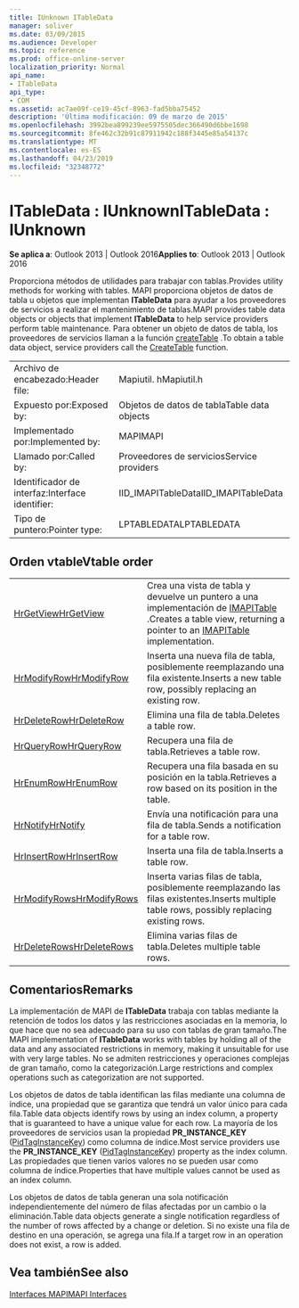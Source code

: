 ```yaml
---
title: IUnknown ITableData
manager: soliver
ms.date: 03/09/2015
ms.audience: Developer
ms.topic: reference
ms.prod: office-online-server
localization_priority: Normal
api_name:
- ITableData
api_type:
- COM
ms.assetid: ac7ae09f-ce19-45cf-8963-fad5bba75452
description: 'Última modificación: 09 de marzo de 2015'
ms.openlocfilehash: 3992bea899239ee5975505dec366490d6bbe1698
ms.sourcegitcommit: 8fe462c32b91c87911942c188f3445e85a54137c
ms.translationtype: MT
ms.contentlocale: es-ES
ms.lasthandoff: 04/23/2019
ms.locfileid: "32348772"
---
```

# <a name="itabledata--iunknown"></a><span data-ttu-id="15bb4-103">ITableData : IUnknown</span><span class="sxs-lookup"><span data-stu-id="15bb4-103">ITableData : IUnknown</span></span>

  
  
<span data-ttu-id="15bb4-104">**Se aplica a**: Outlook 2013 | Outlook 2016</span><span class="sxs-lookup"><span data-stu-id="15bb4-104">**Applies to**: Outlook 2013 | Outlook 2016</span></span> 
  
<span data-ttu-id="15bb4-105">Proporciona métodos de utilidades para trabajar con tablas.</span><span class="sxs-lookup"><span data-stu-id="15bb4-105">Provides utility methods for working with tables.</span></span> <span data-ttu-id="15bb4-106">MAPI proporciona objetos de datos de tabla u objetos que implementan **ITableData** para ayudar a los proveedores de servicios a realizar el mantenimiento de tablas.</span><span class="sxs-lookup"><span data-stu-id="15bb4-106">MAPI provides table data objects or objects that implement **ITableData** to help service providers perform table maintenance.</span></span> <span data-ttu-id="15bb4-107">Para obtener un objeto de datos de tabla, los proveedores de servicios llaman a la función [createTable](createtable.md) .</span><span class="sxs-lookup"><span data-stu-id="15bb4-107">To obtain a table data object, service providers call the [CreateTable](createtable.md) function.</span></span> 
  
|||
|:-----|:-----|
|<span data-ttu-id="15bb4-108">Archivo de encabezado:</span><span class="sxs-lookup"><span data-stu-id="15bb4-108">Header file:</span></span>  <br/> |<span data-ttu-id="15bb4-109">Mapiutil. h</span><span class="sxs-lookup"><span data-stu-id="15bb4-109">Mapiutil.h</span></span>  <br/> |
|<span data-ttu-id="15bb4-110">Expuesto por:</span><span class="sxs-lookup"><span data-stu-id="15bb4-110">Exposed by:</span></span>  <br/> |<span data-ttu-id="15bb4-111">Objetos de datos de tabla</span><span class="sxs-lookup"><span data-stu-id="15bb4-111">Table data objects</span></span>  <br/> |
|<span data-ttu-id="15bb4-112">Implementado por:</span><span class="sxs-lookup"><span data-stu-id="15bb4-112">Implemented by:</span></span>  <br/> |<span data-ttu-id="15bb4-113">MAPI</span><span class="sxs-lookup"><span data-stu-id="15bb4-113">MAPI</span></span>  <br/> |
|<span data-ttu-id="15bb4-114">Llamado por:</span><span class="sxs-lookup"><span data-stu-id="15bb4-114">Called by:</span></span>  <br/> |<span data-ttu-id="15bb4-115">Proveedores de servicios</span><span class="sxs-lookup"><span data-stu-id="15bb4-115">Service providers</span></span>  <br/> |
|<span data-ttu-id="15bb4-116">Identificador de interfaz:</span><span class="sxs-lookup"><span data-stu-id="15bb4-116">Interface identifier:</span></span>  <br/> |<span data-ttu-id="15bb4-117">IID_IMAPITableData</span><span class="sxs-lookup"><span data-stu-id="15bb4-117">IID_IMAPITableData</span></span>  <br/> |
|<span data-ttu-id="15bb4-118">Tipo de puntero:</span><span class="sxs-lookup"><span data-stu-id="15bb4-118">Pointer type:</span></span>  <br/> |<span data-ttu-id="15bb4-119">LPTABLEDATA</span><span class="sxs-lookup"><span data-stu-id="15bb4-119">LPTABLEDATA</span></span>  <br/> |
   
## <a name="vtable-order"></a><span data-ttu-id="15bb4-120">Orden vtable</span><span class="sxs-lookup"><span data-stu-id="15bb4-120">Vtable order</span></span>

|||
|:-----|:-----|
|[<span data-ttu-id="15bb4-121">HrGetView</span><span class="sxs-lookup"><span data-stu-id="15bb4-121">HrGetView</span></span>](itabledata-hrgetview.md) <br/> |<span data-ttu-id="15bb4-122">Crea una vista de tabla y devuelve un puntero a una implementación de [IMAPITable](imapitableiunknown.md) .</span><span class="sxs-lookup"><span data-stu-id="15bb4-122">Creates a table view, returning a pointer to an [IMAPITable](imapitableiunknown.md) implementation.</span></span>  <br/> |
|[<span data-ttu-id="15bb4-123">HrModifyRow</span><span class="sxs-lookup"><span data-stu-id="15bb4-123">HrModifyRow</span></span>](itabledata-hrmodifyrow.md) <br/> |<span data-ttu-id="15bb4-124">Inserta una nueva fila de tabla, posiblemente reemplazando una fila existente.</span><span class="sxs-lookup"><span data-stu-id="15bb4-124">Inserts a new table row, possibly replacing an existing row.</span></span>  <br/> |
|[<span data-ttu-id="15bb4-125">HrDeleteRow</span><span class="sxs-lookup"><span data-stu-id="15bb4-125">HrDeleteRow</span></span>](itabledata-hrdeleterow.md) <br/> |<span data-ttu-id="15bb4-126">Elimina una fila de tabla.</span><span class="sxs-lookup"><span data-stu-id="15bb4-126">Deletes a table row.</span></span>  <br/> |
|[<span data-ttu-id="15bb4-127">HrQueryRow</span><span class="sxs-lookup"><span data-stu-id="15bb4-127">HrQueryRow</span></span>](itabledata-hrqueryrow.md) <br/> |<span data-ttu-id="15bb4-128">Recupera una fila de tabla.</span><span class="sxs-lookup"><span data-stu-id="15bb4-128">Retrieves a table row.</span></span>  <br/> |
|[<span data-ttu-id="15bb4-129">HrEnumRow</span><span class="sxs-lookup"><span data-stu-id="15bb4-129">HrEnumRow</span></span>](itabledata-hrenumrow.md) <br/> |<span data-ttu-id="15bb4-130">Recupera una fila basada en su posición en la tabla.</span><span class="sxs-lookup"><span data-stu-id="15bb4-130">Retrieves a row based on its position in the table.</span></span>  <br/> |
|[<span data-ttu-id="15bb4-131">HrNotify</span><span class="sxs-lookup"><span data-stu-id="15bb4-131">HrNotify</span></span>](itabledata-hrnotify.md) <br/> |<span data-ttu-id="15bb4-132">Envía una notificación para una fila de tabla.</span><span class="sxs-lookup"><span data-stu-id="15bb4-132">Sends a notification for a table row.</span></span>  <br/> |
|[<span data-ttu-id="15bb4-133">HrInsertRow</span><span class="sxs-lookup"><span data-stu-id="15bb4-133">HrInsertRow</span></span>](itabledata-hrinsertrow.md) <br/> |<span data-ttu-id="15bb4-134">Inserta una fila de tabla.</span><span class="sxs-lookup"><span data-stu-id="15bb4-134">Inserts a table row.</span></span>  <br/> |
|[<span data-ttu-id="15bb4-135">HrModifyRows</span><span class="sxs-lookup"><span data-stu-id="15bb4-135">HrModifyRows</span></span>](itabledata-hrmodifyrows.md) <br/> |<span data-ttu-id="15bb4-136">Inserta varias filas de tabla, posiblemente reemplazando las filas existentes.</span><span class="sxs-lookup"><span data-stu-id="15bb4-136">Inserts multiple table rows, possibly replacing existing rows.</span></span>  <br/> |
|[<span data-ttu-id="15bb4-137">HrDeleteRows</span><span class="sxs-lookup"><span data-stu-id="15bb4-137">HrDeleteRows</span></span>](itabledata-hrdeleterows.md) <br/> |<span data-ttu-id="15bb4-138">Elimina varias filas de tabla.</span><span class="sxs-lookup"><span data-stu-id="15bb4-138">Deletes multiple table rows.</span></span>  <br/> |
   
## <a name="remarks"></a><span data-ttu-id="15bb4-139">Comentarios</span><span class="sxs-lookup"><span data-stu-id="15bb4-139">Remarks</span></span>

<span data-ttu-id="15bb4-140">La implementación de MAPI de **ITableData** trabaja con tablas mediante la retención de todos los datos y las restricciones asociadas en la memoria, lo que hace que no sea adecuado para su uso con tablas de gran tamaño.</span><span class="sxs-lookup"><span data-stu-id="15bb4-140">The MAPI implementation of **ITableData** works with tables by holding all of the data and any associated restrictions in memory, making it unsuitable for use with very large tables.</span></span> <span data-ttu-id="15bb4-141">No se admiten restricciones y operaciones complejas de gran tamaño, como la categorización.</span><span class="sxs-lookup"><span data-stu-id="15bb4-141">Large restrictions and complex operations such as categorization are not supported.</span></span> 
  
<span data-ttu-id="15bb4-142">Los objetos de datos de tabla identifican las filas mediante una columna de índice, una propiedad que se garantiza que tendrá un valor único para cada fila.</span><span class="sxs-lookup"><span data-stu-id="15bb4-142">Table data objects identify rows by using an index column, a property that is guaranteed to have a unique value for each row.</span></span> <span data-ttu-id="15bb4-143">La mayoría de los proveedores de servicios usan la propiedad **PR_INSTANCE_KEY** ([PidTagInstanceKey](pidtaginstancekey-canonical-property.md)) como columna de índice.</span><span class="sxs-lookup"><span data-stu-id="15bb4-143">Most service providers use the **PR_INSTANCE_KEY** ([PidTagInstanceKey](pidtaginstancekey-canonical-property.md)) property as the index column.</span></span> <span data-ttu-id="15bb4-144">Las propiedades que tienen varios valores no se pueden usar como columna de índice.</span><span class="sxs-lookup"><span data-stu-id="15bb4-144">Properties that have multiple values cannot be used as an index column.</span></span>
  
<span data-ttu-id="15bb4-145">Los objetos de datos de tabla generan una sola notificación independientemente del número de filas afectadas por un cambio o la eliminación.</span><span class="sxs-lookup"><span data-stu-id="15bb4-145">Table data objects generate a single notification regardless of the number of rows affected by a change or deletion.</span></span> <span data-ttu-id="15bb4-146">Si no existe una fila de destino en una operación, se agrega una fila.</span><span class="sxs-lookup"><span data-stu-id="15bb4-146">If a target row in an operation does not exist, a row is added.</span></span>
  
## <a name="see-also"></a><span data-ttu-id="15bb4-147">Vea también</span><span class="sxs-lookup"><span data-stu-id="15bb4-147">See also</span></span>



[<span data-ttu-id="15bb4-148">Interfaces MAPI</span><span class="sxs-lookup"><span data-stu-id="15bb4-148">MAPI Interfaces</span></span>](mapi-interfaces.md)

